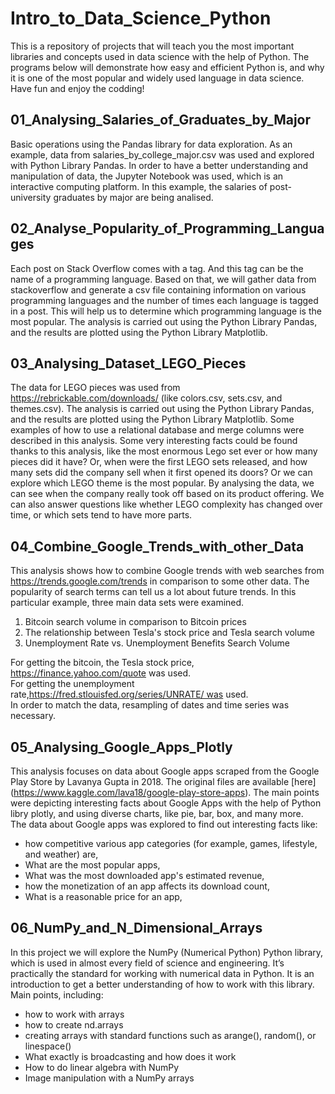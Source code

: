 # Intro_to_Data_Science_Python
This is a repository of projects that will teach you the most important libraries and concepts used in data science with the help of Python. The programs below will demonstrate how easy and efficient Python is, and why it is one of the most popular and widely used language in data science. Have fun and enjoy the codding!


## 01_Analysing_Salaries_of_Graduates_by_Major
Basic operations using the Pandas library for data exploration. As an example, data from salaries_by_college_major.csv was
used and explored with Python Library Pandas. In order to have a better understanding and manipulation of data, the Jupyter Notebook was used, which is an interactive computing platform.
In this example, the salaries of post-university graduates by major are being analised.

## 02_Analyse_Popularity_of_Programming_Languages
Each post on Stack Overflow comes with a tag. And this tag can be the name of a programming language. Based on that, we will gather data from stackoverflow and generate a csv file containing information on various programming languages and
the number of times each language is tagged in a post. This will help us to determine which programming language is the most popular.
The analysis is carried out using the Python Library Pandas, and the results are plotted using the Python Library Matplotlib. 

## 03_Analysing_Dataset_LEGO_Pieces
The data for LEGO pieces was used from https://rebrickable.com/downloads/ (like colors.csv, sets.csv, and themes.csv).
The analysis is carried out using the Python Library Pandas, and the results are plotted using the Python Library Matplotlib. Some examples of how to use a relational database and merge columns were described in this analysis.
Some very interesting facts could be found thanks to this analysis, like the most enormous Lego set ever or how many pieces did it have? Or, when were the first LEGO sets released, and how many sets did the company sell when it first opened its doors? Or we can explore which LEGO theme is the most popular. By analysing the data, we can see when the company really took off based on its product offering. We can also answer questions like whether LEGO complexity has changed over time, or which sets tend to have more parts. 

## 04_Combine_Google_Trends_with_other_Data
This analysis shows how to combine Google trends with web searches from https://trends.google.com/trends in comparison to some other data. The popularity of search terms can tell us a lot about future trends. In this particular example, three main data sets were examined.</br>
1. Bitcoin search volume in comparison to Bitcoin prices</br>
2. The relationship between Tesla's stock price and Tesla search volume</br>
3. Unemployment Rate vs. Unemployment Benefits Search Volume</br>

For getting the bitcoin, the Tesla stock price, https://finance.yahoo.com/quote was used.</br>
For getting the unemployment rate,https://fred.stlouisfed.org/series/UNRATE/ was used.</br>
In order to match the data, resampling of dates and time series was necessary.</br>

## 05_Analysing_Google_Apps_Plotly
This analysis focuses on data about Google apps scraped from the Google Play Store by Lavanya Gupta in 2018. The original files are available [here] (https://www.kaggle.com/lava18/google-play-store-apps).
The main points were depicting interesting facts about Google Apps with the help of Python libry plotly, and
using diverse charts, like pie, bar, box, and many more.</br>
The data about Google apps was explored to find out interesting facts like:</br>
* how competitive various app categories (for example, games, lifestyle, and weather) are,</br>
* What are the most popular apps,</br>
* What was the most downloaded app's estimated revenue,</br>
* how the monetization of an app affects its download count,</br>
* What is a reasonable price for an app,</br>

## 06_NumPy_and_N_Dimensional_Arrays
In this project we will explore the NumPy (Numerical Python) Python library, which is
used in almost every field of science and engineering. It’s practically the standard for working with numerical data in Python. It is an introduction to get a better understanding of how to work with this library.</br>
Main points, including:</br>
* how to work with arrays</br>
* how to create nd.arrays</br>
* creating arrays with standard functions such as arange(), random(), or linespace()</br>
* What exactly is broadcasting and how does it work</br>
* How to do linear algebra with NumPy</br>
* Image manipulation with a NumPy arrays </br> 
